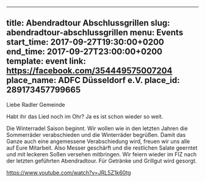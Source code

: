 
---
title: Abendradtour Abschlussgrillen
slug: abendradtour-abschlussgrillen
menu: Events
start_time: 2017-09-27T19:30:00+0200
end_time: 2017-09-27T23:00:00+0200
template: event
link: https://facebook.com/354449575007204
place_name: ADFC Düsseldorf e.V.
place_id: 289173457799665
---

Liebe Radler Gemeinde
 
Habt ihr das Lied noch im Ohr? Ja es ist schon wieder so weit. 

Die Winterradel Saison beginnt. Wir wollen wie in den letzten Jahren die Sommerräder verabschieden und die Winterräder begrüßen. 
Damit das Ganze auch eine angemessene  Verabschiedung wird,  freuen wir uns alle auf Eure Mitarbeit. 
Also Messer geschärft und die restlichen Salate geerntet und mit  leckeren Soßen versehen mitbringen. Wir feiern wieder im FIZ nach der letzten geführten Abendradtour. Für Getränke und Grillgut wird gesorgt. 

https://www.youtube.com/watch?v=JRL5Z1k60tg
